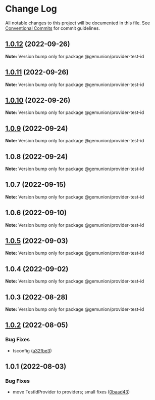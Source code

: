 # Change Log

All notable changes to this project will be documented in this file.
See [Conventional Commits](https://conventionalcommits.org) for commit guidelines.

## [1.0.12](https://github.com/gemunion/mui-packages/compare/@gemunion/provider-test-id@1.0.11...@gemunion/provider-test-id@1.0.12) (2022-09-26)

**Note:** Version bump only for package @gemunion/provider-test-id





## [1.0.11](https://github.com/gemunion/mui-packages/compare/@gemunion/provider-test-id@1.0.10...@gemunion/provider-test-id@1.0.11) (2022-09-26)

**Note:** Version bump only for package @gemunion/provider-test-id





## [1.0.10](https://github.com/gemunion/mui-packages/compare/@gemunion/provider-test-id@1.0.9...@gemunion/provider-test-id@1.0.10) (2022-09-26)

**Note:** Version bump only for package @gemunion/provider-test-id





## [1.0.9](https://github.com/gemunion/mui-packages/compare/@gemunion/provider-test-id@1.0.8...@gemunion/provider-test-id@1.0.9) (2022-09-24)

**Note:** Version bump only for package @gemunion/provider-test-id





## 1.0.8 (2022-09-24)

**Note:** Version bump only for package @gemunion/provider-test-id





## 1.0.7 (2022-09-15)

**Note:** Version bump only for package @gemunion/provider-test-id





## 1.0.6 (2022-09-10)

**Note:** Version bump only for package @gemunion/provider-test-id





## [1.0.5](https://github.com/gemunion/mui-packages/compare/@gemunion/provider-test-id@1.0.4...@gemunion/provider-test-id@1.0.5) (2022-09-03)

**Note:** Version bump only for package @gemunion/provider-test-id





## 1.0.4 (2022-09-02)

**Note:** Version bump only for package @gemunion/provider-test-id





## 1.0.3 (2022-08-28)

**Note:** Version bump only for package @gemunion/provider-test-id





## [1.0.2](https://github.com/gemunion/mui-packages/compare/@gemunion/provider-test-id@1.0.1...@gemunion/provider-test-id@1.0.2) (2022-08-05)


### Bug Fixes

* tsconfig ([a32fbe3](https://github.com/gemunion/mui-packages/commit/a32fbe358ca15f7b428909776f55f25cccb0b043))





## 1.0.1 (2022-08-03)


### Bug Fixes

* move TestIdProvider to providers; small fixes ([0baad43](https://github.com/gemunion/mui-packages/commit/0baad43b57c935866a38452bc7dc63cc929d3340))
